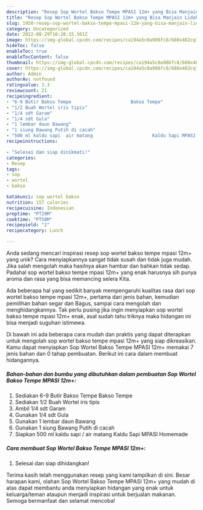 ```yaml
---
description: "Resep Sop Wortel Bakso Tempe MPASI 12m+ yang Bisa Manjain Lidah"
title: "Resep Sop Wortel Bakso Tempe MPASI 12m+ yang Bisa Manjain Lidah"
slug: 1950-resep-sop-wortel-bakso-tempe-mpasi-12m-yang-bisa-manjain-lidah
category: Uncategorized
date: 2022-08-29T16:28:15.561Z
image: https://img-global.cpcdn.com/recipes/ca194a5c0a986fc8/680x482cq70/sop-wortel-bakso-tempe-mpasi-12m-foto-resep-utama.jpg
hideToc: false
enableToc: true
enableTocContent: false
thumbnail: https://img-global.cpcdn.com/recipes/ca194a5c0a986fc8/680x482cq70/sop-wortel-bakso-tempe-mpasi-12m-foto-resep-utama.jpg
cover: https://img-global.cpcdn.com/recipes/ca194a5c0a986fc8/680x482cq70/sop-wortel-bakso-tempe-mpasi-12m-foto-resep-utama.jpg
author: Admin
authorAv: notfound
ratingvalue: 3.3
reviewcount: 21
recipeingredient:
- "6-9 Butir Bakso Tempe                      Bakso Tempe"
- "1/2 Buah Wortel iris tipis"
- "1/4 sdt Garam"
- "1/4 sdt Gula"
- "1 lembar daun Bawang"
- "1 siung Bawang Putih di cacah"
- "500 ml kaldu sapi  air matang                      Kaldu Sapi MPASI Homemade"
recipeinstructions:

- "Selesai dan siap dinikmati!"
categories:
- Resep
tags:
- sop
- wortel
- bakso

katakunci: sop wortel bakso 
nutrition: 157 calories
recipecuisine: Indonesian
preptime: "PT29M"
cooktime: "PT58M"
recipeyield: "2"
recipecategory: Lunch

---
```





Anda sedang mencari inspirasi resep sop wortel bakso tempe mpasi 12m+ yang unik? Cara menyiapkannya sangat tidak susah dan tidak juga mudah. Jika salah mengolah maka hasilnya akan hambar dan bahkan tidak sedap. Padahal sop wortel bakso tempe mpasi 12m+ yang enak harusnya sih punya aroma dan rasa yang bisa memancing selera Kita.





Ada beberapa hal yang sedikit banyak mempengaruhi kualitas rasa dari sop wortel bakso tempe mpasi 12m+, pertama dari jenis bahan, kemudian pemilihan bahan segar dan Bagus, sampai cara mengolah dan menghidangkannya. Tak perlu pusing jika ingin menyiapkan sop wortel bakso tempe mpasi 12m+ enak,      asal sudah tahu triknya maka hidangan ini bisa menjadi suguhan istimewa.





















Di bawah ini ada beberapa cara mudah dan praktis yang dapat diterapkan untuk mengolah sop wortel bakso tempe mpasi 12m+ yang siap dikreasikan. Kamu dapat menyiapkan Sop Wortel Bakso Tempe MPASI 12m+ memakai 7 jenis bahan dan 0 tahap pembuatan. Berikut ini cara dalam membuat hidangannya.

<!--inarticleads1-->

##### Bahan-bahan dan bumbu yang dibutuhkan dalam pembuatan Sop Wortel Bakso Tempe MPASI 12m+:

1. Sediakan 6-9 Butir Bakso Tempe                      Bakso Tempe
1. Sediakan 1/2 Buah Wortel iris tipis
1. Ambil 1/4 sdt Garam
1. Gunakan 1/4 sdt Gula
1. Gunakan 1 lembar daun Bawang
1. Gunakan 1 siung Bawang Putih di cacah
1. Siapkan 500 ml kaldu sapi / air matang                      Kaldu Sapi MPASI Homemade




<!--inarticleads2-->

##### Cara membuat Sop Wortel Bakso Tempe MPASI 12m+:


1. Selesai dan siap dihidangkan!



Terima kasih telah menggunakan resep yang kami tampilkan di sini. Besar harapan kami, olahan Sop Wortel Bakso Tempe MPASI 12m+ yang mudah di atas dapat membantu anda menyiapkan hidangan yang enak untuk keluarga/teman ataupun menjadi inspirasi untuk berjualan makanan. Semoga bermanfaat dan selamat mencoba!
